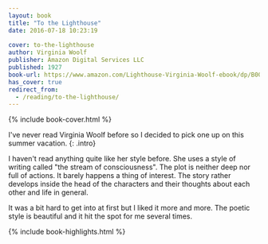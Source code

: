 ```yaml
---
layout: book
title: "To the Lighthouse"
date: 2016-07-18 10:23:19
 
cover: to-the-lighthouse
author: Virginia Woolf
publisher: Amazon Digital Services LLC
published: 1927
book-url: https://www.amazon.com/Lighthouse-Virginia-Woolf-ebook/dp/B00DHT1F2I
has_cover: true
redirect_from:
  - /reading/to-the-lighthouse/
---
```

{% include book-cover.html %}

I've never read Virginia Woolf before so I decided to pick one up on this summer vacation.
{: .intro}

I haven't read anything quite like her style before. She uses a style of writing called "the stream of consciousness". The plot is neither deep nor full of actions. It barely happens a thing of interest. The story rather develops inside the head of the characters and their thoughts about each other and life in general.

It was a bit hard to get into at first but I liked it more and more. The poetic style is beautiful and it hit the spot for me several times.

{% include book-highlights.html %}
